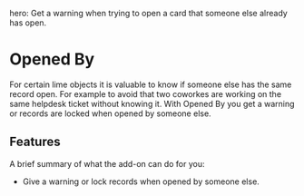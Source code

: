 hero: Get a warning when trying to open a card that someone else already has open.

# Opened By

For certain lime objects it is valuable to know if someone else has the same record open. For example to avoid that two coworkes are working on the same helpdesk ticket without knowing it. With Opened By you get a warning or records are locked when opened by someone else.

## Features

A brief summary of what the add-on can do for you:

* Give a warning or lock records when opened by someone else.